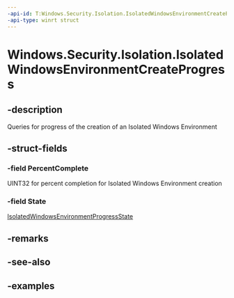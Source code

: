 ```yaml
---
-api-id: T:Windows.Security.Isolation.IsolatedWindowsEnvironmentCreateProgress
-api-type: winrt struct
---
```


<!-- Structure syntax.
public struct IsolatedWindowsEnvironmentCreateProgress  {
	public uint PercentComplete 
	public IsolatedWindowsEnvironmentProgressState State 
}
-->

# Windows.Security.Isolation.IsolatedWindowsEnvironmentCreateProgress

## -description
Queries for progress of the creation of an Isolated Windows Environment
## -struct-fields

### -field PercentComplete
UINT32 for percent completion for Isolated Windows Environment creation
### -field State
[IsolatedWindowsEnvironmentProgressState](isolatedwindowsenvironmentprogressstate.md)
## -remarks

## -see-also

## -examples

